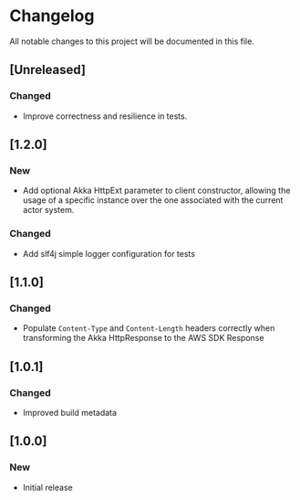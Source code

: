 # Changelog
All notable changes to this project will be documented in this file.

## [Unreleased]

### Changed

 - Improve correctness and resilience in tests. 

## [1.2.0]
### New

 - Add optional Akka HttpExt parameter to client constructor, allowing
   the usage of a specific instance over the one associated with the current actor system.

### Changed

 - Add slf4j simple logger configuration for tests 

## [1.1.0]
### Changed

 - Populate `Content-Type` and `Content-Length` headers correctly
   when transforming the Akka HttpResponse to the AWS SDK Response

## [1.0.1]
### Changed

- Improved build metadata

## [1.0.0]
### New

- Initial release
  
